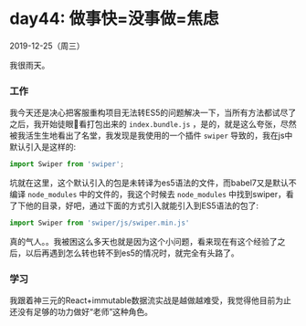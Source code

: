 # day44: 做事快=没事做=焦虑
2019-12-25（周三）

我很雨天。

### 工作
我今天还是决心把客服重构项目无法转ES5的问题解决一下，当所有方法都试尽了之后，我开始徒眼👀看打包出来的 `index.bundle.js` ，是的，就是这么夸张，尽然被我活生生地看出了名堂，我发现是我使用的一个插件 `swiper` 导致的，我在js中默认引入是这样的:

```javascript
import Swiper from 'swiper';
```

坑就在这里，这个默认引入的包是未转译为es5语法的文件，而babel7又是默认不编译 `node_modules` 中的文件的，我这个时候去 `node_modules` 中找到swiper，看了下他的目录，好吧，通过下面的方式引入就能引入到ES5语法的包了:

```javascript
import Swiper from 'swiper/js/swiper.min.js'
```

真的气人。。我被困这么多天也就是因为这个小问题，看来现在有这个经验了之后，以后再遇到怎么转也转不到es5的情况时，就完全有头路了。

### 学习
我跟着神三元的React+immutable数据流实战是越做越难受，我觉得他目前为止还没有足够的功力做好“老师”这种角色。
